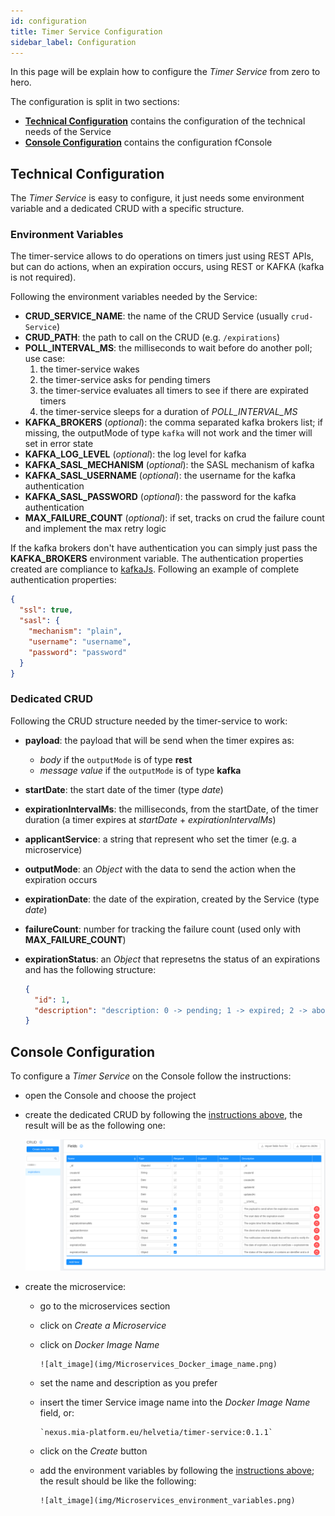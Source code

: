 ```yaml
---
id: configuration
title: Timer Service Configuration
sidebar_label: Configuration
---
```

In this page will be explain how to configure the _Timer Service_ from zero to hero.

The configuration is split in two sections:

- [**Technical Configuration**](#technical-configuration) contains the configuration of the technical needs of the Service
- [**Console Configuration**](#dev-ops-console-configuration) contains the configuration fConsole

## Technical Configuration

The _Timer Service_ is easy to configure, it just needs some environment variable and a dedicated CRUD with a specific structure.

### Environment Variables

The timer-service allows to do operations on timers just using REST APIs, but can do actions, when an expiration occurs, using REST or KAFKA (kafka is not required).

Following the environment variables needed by the Service:

- **CRUD_SERVICE_NAME**: the name of the CRUD Service (usually `crud-Service`)
- **CRUD_PATH**: the path to call on the CRUD (e.g. `/expirations`)
- **POLL_INTERVAL_MS**: the milliseconds to wait before do another poll; use case:
    1. the timer-service wakes
    2. the timer-service asks for pending timers
    3. the timer-service evaluates all timers to see if there are expirated timers
    4. the timer-service sleeps for a duration of *POLL_INTERVAL_MS*
- **KAFKA_BROKERS** (*optional*): the comma separated kafka brokers list; if missing, the outputMode of type `kafka` will not work and the timer will set in error state
- **KAFKA_LOG_LEVEL** (*optional*): the log level for kafka
- **KAFKA_SASL_MECHANISM** (*optional*): the SASL mechanism of kafka
- **KAFKA_SASL_USERNAME** (*optional*): the username for the kafka authentication
- **KAFKA_SASL_PASSWORD** (*optional*): the password for the kafka authentication
- **MAX_FAILURE_COUNT** (*optional*): if set, tracks on crud the failure count and implement the max retry logic

If the kafka brokers don't have authentication you can simply just pass the **KAFKA_BROKERS** environment variable.
The authentication properties created are compliance to [kafkaJs](https://kafka.js.org/).
Following an example of complete authentication properties:

```json
{
  "ssl": true,
  "sasl": {
    "mechanism": "plain",
    "username": "username",
    "password": "password"
  }
}
```

### Dedicated CRUD

Following the CRUD structure needed by the timer-service to work:

- **payload**: the payload that will be send when the timer expires as:
  - *body* if the `outputMode` is of type **rest**
  - *message value* if the `outputMode` is of type **kafka**
- **startDate**: the start date of the timer (type *date*)
- **expirationIntervalMs**: the milliseconds, from the startDate, of the timer duration (a timer expires at *startDate* + *expirationIntervalMs*)
- **applicantService**: a string that represent who set the timer (e.g. a microservice)
- **outputMode**: an *Object* with the data to send the action when the expiration occurs
- **expirationDate**: the date of the expiration, created by the Service (type *date*)
- **failureCount**: number for tracking the failure count (used only with **MAX_FAILURE_COUNT**)
- **expirationStatus**: an *Object* that represetns the status of an expirations and has the following structure:

    ```json
    {
      "id": 1,
      "description": "description: 0 -> pending; 1 -> expired; 2 -> aborted; 3 -> error"
    }
    ```

## Console Configuration

To configure a _Timer Service_ on the Console follow the instructions:

- open the Console and choose the project
- create the dedicated CRUD by following the [instructions above](#dedicated-crud), the result will be as the following one:

    ![alt_image](img/CRUD_expirations.png)

- create the microservice:
  - go to the microservices section
  - click on _Create a Microservice_
  - click on _Docker Image Name_

        ![alt_image](img/Microservices_Docker_image_name.png)

  - set the name and description as you prefer
  - insert the timer Service image name into the _Docker Image Name_ field, or:

        `nexus.mia-platform.eu/helvetia/timer-service:0.1.1`

  - click on the _Create_ button
  - add the environment variables by following the [instructions above](#environment-variables); the result should be like the following:

        ![alt_image](img/Microservices_environment_variables.png)
